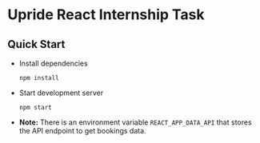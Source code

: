 # Upride React Internship Task

## Quick Start

- Install dependencies
    ```
    npm install
    ```

- Start development server
    ```
    npm start
    ```
- **Note:** There is an environment variable ```REACT_APP_DATA_API``` that stores the API endpoint to get bookings data.